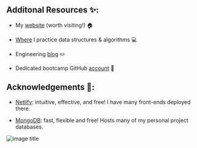 ## Additonal Resources :sparkles::

 - My [website](https://mikebarberry.com) (worth visiting!) :house:

 - [Where](https://leetcode.com/Mbarberry/) I practice data structures & algorithms  :computer:  

 - Engineering [blog](https://mikebarberry.com/blog)  :pencil2:  

 - Dedicated bootcamp GitHub [account](https://github.com/MikeBarberry-Flatiron) :couple:
   
## Acknowledgements :pray::
 - [Netlify](https://www.netlify.com/): intuitive, effective, and free! I have many front-ends deployed there.

 - [MongoDB](https://www.mongodb.com/): fast, flexible and free! Hosts many of my personal project databases. 


![image title](http://blogs.agu.org/geospace/files/2016/01/5565696408_9849980bdb_o.jpg)
